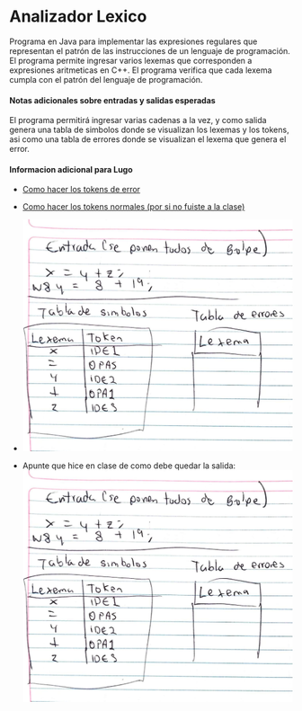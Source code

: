 # Analizador Lexico

Programa en Java para implementar las expresiones regulares que representan el patrón de las instrucciones de un lenguaje de programación. El programa permite ingresar varios lexemas que corresponden a expresiones aritmeticas en C++. El programa verifica que cada lexema cumpla con el patrón del lenguaje de programación.

#### Notas adicionales sobre entradas y salidas esperadas
El programa permitirá ingresar varias cadenas a la vez, y como salida genera una tabla de simbolos donde se visualizan los lexemas y los tokens, asi como una tabla de errores donde se visualizan el lexema que genera el error.

#### Informacion adicional para Lugo


+ [Como hacer los tokens de error](https://drive.google.com/open?id=1ZMFsDPFu0uCkqSe7WkhR5SwxjhEPyi5l)

+ [Como hacer los tokens normales (por si no fuiste a la clase)](https://drive.google.com/open?id=1zpympdkJSz5FdZ3Kb_IHILJ2rYJkRrCI)
+ ![Tabla ejemplo](https://github.com/gggiovanny/AnalizadorLexico/blob/master/img/tabla_ejemplo.jpg?raw=true)
+ Apunte que hice en clase de como debe quedar la salida:
![Tabla ejemplo](https://github.com/gggiovanny/AnalizadorLexico/blob/master/img/tabla_ejemplo.jpg?raw=true)

